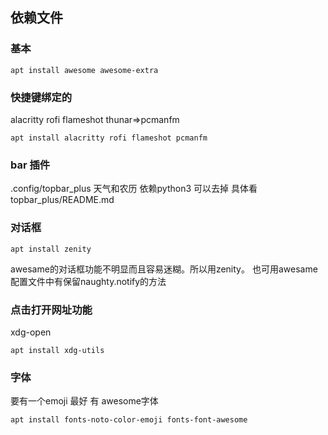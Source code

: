 

## 依赖文件
### 基本
```
apt install awesome awesome-extra
```
### 快捷键绑定的
alacritty
rofi
flameshot
thunar=>pcmanfm
```
apt install alacritty rofi flameshot pcmanfm
```

### bar 插件
.config/topbar_plus
天气和农历 依赖python3 可以去掉
具体看 topbar_plus/README.md

###  对话框 
```
apt install zenity
```
awesame的对话框功能不明显而且容易迷糊。所以用zenity。 也可用awesame 配置文件中有保留naughty.notify的方法

### 点击打开网址功能
xdg-open
```
apt install xdg-utils 
```
### 字体
要有一个emoji 最好 有 awesome字体
```
apt install fonts-noto-color-emoji fonts-font-awesome
```
